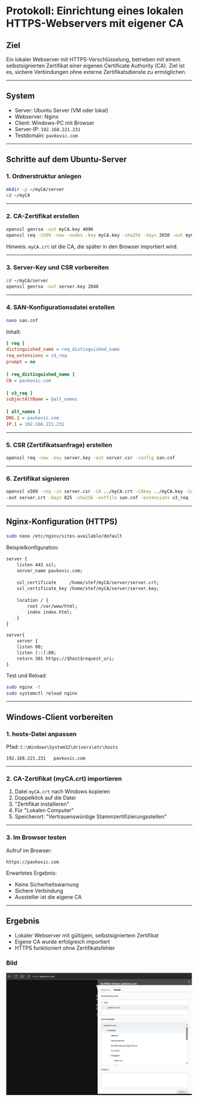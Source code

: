 # Protokoll: Einrichtung eines lokalen HTTPS-Webservers mit eigener CA

## Ziel

Ein lokaler Webserver mit HTTPS-Verschlüsselung, betrieben mit einem selbstsignierten Zertifikat einer eigenen Certificate Authority (CA). Ziel ist es, sichere Verbindungen ohne externe Zertifikatsdienste zu ermöglichen.

---

## System

- Server: Ubuntu Server (VM oder lokal)
- Webserver: Nginx
- Client: Windows-PC mit Browser
- Server-IP: `192.168.221.231`
- Testdomain: `pavkovic.com`

---

## Schritte auf dem Ubuntu-Server

### 1. Ordnerstruktur anlegen

```bash
mkdir -p ~/myCA/server
cd ~/myCA
```

---

### 2. CA-Zertifikat erstellen

```bash
openssl genrsa -out myCA.key 4096
openssl req -x509 -new -nodes -key myCA.key -sha256 -days 3650 -out myCA.crt
```

Hinweis: `myCA.crt` ist die CA, die später in den Browser importiert wird.

---

### 3. Server-Key und CSR vorbereiten

```bash
cd ~/myCA/server
openssl genrsa -out server.key 2048
```

---

### 4. SAN-Konfigurationsdatei erstellen

```bash
nano san.cnf
```

Inhalt:

```ini
[ req ]
distinguished_name = req_distinguished_name
req_extensions = v3_req
prompt = no

[ req_distinguished_name ]
CN = pavkovic.com

[ v3_req ]
subjectAltName = @alt_names

[ alt_names ]
DNS.1 = pavkovic.com
IP.1 = 192.168.221.231
```

---

### 5. CSR (Zertifikatsanfrage) erstellen

```bash
openssl req -new -key server.key -out server.csr -config san.cnf
```

---

### 6. Zertifikat signieren

```bash
openssl x509 -req -in server.csr -CA ../myCA.crt -CAkey ../myCA.key -CAcreateserial \
-out server.crt -days 825 -sha256 -extfile san.cnf -extensions v3_req
```

---

## Nginx-Konfiguration (HTTPS)

```bash
sudo nano /etc/nginx/sites-available/default
```

Beispielkonfiguration:

```nginx
server {
    listen 443 ssl;
    server_name pavkovic.com;

    ssl_certificate     /home/stef/myCA/server/server.crt;
    ssl_certificate_key /home/stef/myCA/server/server.key;

    location / {
        root /var/www/html;
        index index.html;
    }
}
```

```Optionale Umleitung http --> https
server{
    server {
    listen 80;
    listen [::]:80;
    return 301 https://$host$request_uri;
}
```

Test und Reload:

```bash
sudo nginx -t
sudo systemctl reload nginx
```

---

## Windows-Client vorbereiten

### 1. hosts-Datei anpassen

Pfad: `C:\Windows\System32\drivers\etc\hosts`

```text
192.168.221.231   pavkovic.com
```

---

### 2. CA-Zertifikat (myCA.crt) importieren

1. Datei `myCA.crt` nach Windows kopieren
2. Doppelklick auf die Datei
3. "Zertifikat installieren"
4. Für "Lokalen Computer"
5. Speicherort: "Vertrauenswürdige Stammzertifizierungsstellen"

---

### 3. Im Browser testen

Aufruf im Browser:

```
https://pavkovic.com
```

Erwartetes Ergebnis:
- Keine Sicherheitswarnung
- Sichere Verbindung
- Aussteller ist die eigene CA

---

## Ergebnis

- Lokaler Webserver mit gültigem, selbstsigniertem Zertifikat
- Eigene CA wurde erfolgreich importiert
- HTTPS funktioniert ohne Zertifikatsfehler

### Bild
   ![Ergebnis :D](Ergebnis.png)